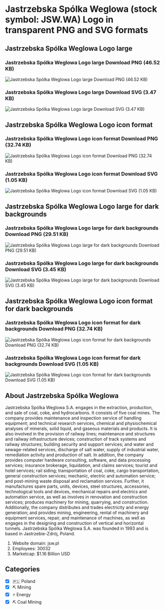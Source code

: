 # Jastrzebska Spólka Weglowa (stock symbol: JSW.WA) Logo in transparent PNG and SVG formats

## Jastrzebska Spólka Weglowa Logo large

### Jastrzebska Spólka Weglowa Logo large Download PNG (46.52 KB)

![Jastrzebska Spólka Weglowa Logo large Download PNG (46.52 KB)](/img/orig/JSW.WA_BIG-188db99e.png)

### Jastrzebska Spólka Weglowa Logo large Download SVG (3.47 KB)

![Jastrzebska Spólka Weglowa Logo large Download SVG (3.47 KB)](/img/orig/JSW.WA_BIG-46abfb6e.svg)

## Jastrzebska Spólka Weglowa Logo icon format

### Jastrzebska Spólka Weglowa Logo icon format Download PNG (32.74 KB)

![Jastrzebska Spólka Weglowa Logo icon format Download PNG (32.74 KB)](/img/orig/JSW.WA-0b79a3ae.png)

### Jastrzebska Spólka Weglowa Logo icon format Download SVG (1.05 KB)

![Jastrzebska Spólka Weglowa Logo icon format Download SVG (1.05 KB)](/img/orig/JSW.WA-371d4605.svg)

## Jastrzebska Spólka Weglowa Logo large for dark backgrounds

### Jastrzebska Spólka Weglowa Logo large for dark backgrounds Download PNG (29.51 KB)

![Jastrzebska Spólka Weglowa Logo large for dark backgrounds Download PNG (29.51 KB)](/img/orig/JSW.WA_BIG.D-635e32ba.png)

### Jastrzebska Spólka Weglowa Logo large for dark backgrounds Download SVG (3.45 KB)

![Jastrzebska Spólka Weglowa Logo large for dark backgrounds Download SVG (3.45 KB)](/img/orig/JSW.WA_BIG.D-db048e0c.svg)

## Jastrzebska Spólka Weglowa Logo icon format for dark backgrounds

### Jastrzebska Spólka Weglowa Logo icon format for dark backgrounds Download PNG (32.74 KB)

![Jastrzebska Spólka Weglowa Logo icon format for dark backgrounds Download PNG (32.74 KB)](/img/orig/JSW.WA.D-e98ca215.png)

### Jastrzebska Spólka Weglowa Logo icon format for dark backgrounds Download SVG (1.05 KB)

![Jastrzebska Spólka Weglowa Logo icon format for dark backgrounds Download SVG (1.05 KB)](/img/orig/JSW.WA.D-33b73dfb.svg)

## About Jastrzebska Spólka Weglowa

Jastrzebska Spólka Weglowa S.A. engages in the extraction, production, and sale of coal, coke, and hydrocarbons. It consists of five coal mines. The company provides maintenance and inspection service of handling equipment; and technical research services, chemical and physiochemical analyses of minerals, solid liquid, and gaseous materials and products. It is also involved in the provision of railway lines; maintenance and structures and railway infrastructure devices; construction of track systems and railway structures; building security and support services; and water and sewage-related services, discharge of salt water, supply of industrial water, remediation activity and production of salt. In addition, the company provides computer hardware consulting, software, and data processing services; insurance brokerage, liquidation, and claims services; tourist and hotel services; rail siding; transportation of coal, coke, cargo transportation, general construction services; mechanic, electric and automation service; and post-mining waste disposal and reclamation services. Further, it manufactures spare parts, units, devices, steel structures, accessories, technological tools and devices, mechanical repairs and electrics and automation service, as well as involves in renovation and construction services; produces machinery for mining, quarrying, and construction. Additionally, the company distributes and trades electricity and energy generation; and provides mining, engineering, rental of machinery and equipment services, repair, and maintenance of machines, as well as engages in the designing and construction of vertical and horizontal tunnels. Jastrzebska Spólka Weglowa S.A. was founded in 1993 and is based in Jastrzebie-Zdrój, Poland.

1. Website domain: jsw.pl
2. Employees: 30032
3. Marketcap: $1.16 Billion USD


## Categories
- [x] 🇵🇱 Poland
- [x] ⛏️ Mining
- [x] ⚡ Energy
- [x] ⛏️ Coal Mining
